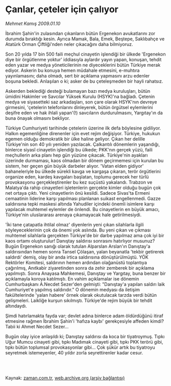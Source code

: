 # Çanlar, çeteler  için çalıyor

*Mehmet Kamış 2009.01.10*

<td class="columnist-detail">
<p>İbrahim Şahin'in zulasından çıkanların bütün Ergenekon avukatlarını zor durumda bıraktığı kesin. Ayrıca Mamak, Bala, Emek, Beştepe, Saklıbahçe ve Atatürk Orman Çiftliği'nden neler çıkacağını daha bilmiyoruz.</p>
<p>
<div id="haberMetinDiv">
<p>Son 20 yılda 17 bin 500 faili meçhul cinayetin işlendiği bir ülkede 'Ergenekon diye bir örgütlenme yoktur' iddiasıyla aylardır yayın yapan, konuşan, tehdit eden yazar ve medya yöneticilerinin ne diyeceklerini bütün Türkiye merak ediyor. Askerin bu konuya hemen müdahale etmesini, e-muhtıra yayınlamasını; daha olmadı, sert bir açıklama yapmasını arzu edenler boşuna bekledi. Anlaşılan o ki; asker de bu çeteleşmeden bir hayli rahatsız. 
<p> Askerden beklediği desteği bulamayan bazı medya kuruluşları, bütün ümidini Hakimler ve Savcılar Yüksek Kurulu (HSYK)'na bağladı. Çetenin medya ve siyasetteki saz arkadaşları, son çare olarak HSYK'nın devreye girmesini, 'çetelerin telefonlarını dinleyerek, bütün örgütsel eylemlerini deşifre eden ve hak ihlali yapan'(!) savcıların durdurulmasını, Yargıtay'ın da buna önayak olmasını bekliyor. 
<p> Türkiye Cumhuriyeti tarihinde çetelerin üzerine ilk defa böylesine gidiliyor. Halkın egemenliğine direnenler için evet rejim değişiyor. Türkiye, hukukun egemen olduğu demokratik bir ülke haline geliyor. Çıkan her delille Türkiye'nin son 40 yılı yeniden yazılacak. Çalkantılı dönemlerin yaşandığı, binlerce siyasî cinayetin işlendiği bu ülkede; PKK'nın gerçek yüzü, faili meçhullerin arka planı hep gün yüzüne çıkacak. Türkiye'nin ayakları üzerinde durmaması, kaos olmadan bir dönem geçirmemesi için kurulan bu sistem, her geçen gün büyük darbeler alıyor. 'Vatan elden gidiyor' bahaneleriyle bu ülkede sürekli kavga ve kargaşa çıkaran, terör örgütlerini organize eden, kardeş kavgaları başlatan, toplumu gerecek her türlü provokasyonu gerçekleştirenler bu kez suçüstü yakalandı. Trabzon ve Malatya'da rahip cinayetleri işletenlerin gerçekte kimler olduğu bugün çok net ortaya çıktı. Yeni cinayetlerin önü kesildi. Sadece Sivas'ta Ermeni cemaatinin liderine karşı yapılması planlanan suikast engellenmedi. Gazze saldırısına tepki maskesi altında Yahudiler içindeki önemli isimlere karşı yapılacak muhtemel eylemler de önlendi. Bu cinayetlerin en büyük amacı, Türkiye'nin uluslararası arenaya çıkamayacak hale getirilmesiydi. 
<p> 'İki tane çatapatla ihtilal olmaz' diyenlerin yeni çıkan silahlarla ilgili söyleyeceklerinin çok da önemi yok aslında. Bu yeni çıkan ve çıkması muhtemel silahlarla gerçekten Türkiye'de bir darbe yapılmaz ama çok iyi bir kaos ortamı oluşturulur! Danıştay saldırısı sonrasını hatırlıyor musunuz? Bugün Ergenekon sanığı olarak tutulan Alparslan Arslan'ın Danıştay'a saldırısından hemen sonra Tansel Çölaşan, yalan beyanatla 'tekbir getirerek saldırdı' demiş, olay bir anda irtica saldırısına dönüştürülmüştü. YÖK Rektörler Komitesi, saldırının hemen ardından olağanüstü toplantıya çağırılmış, Anıtkabir ziyaretinden sonra da zehir zemberek bir açıklama yapılmıştı. Sonra Anayasa Mahkemesi, Danıştay ve Yargıtay, buna benzer bir açıklamayla koroya katılmıştı. En vahim açıklamalar ise dönemin Cumhurbaşkanı A.Necdet Sezer'den gelmişti: "Danıştay'a yapılan saldırı laik Cumhuriyet'e yapılmış saldırıdır." O dönemin medyası da iletişim fakültelerinde 'yalan habere' örnek olarak okutulacak tarzda verdi bütün gelişmeleri. Laikliğe kurşun sıkılmıştı. Türkiye'de rejim büyük bir tehdit altındaydı. 
<p> Şimdi hatırlamakta fayda var; devlet adına binlerce adam öldürdüğünü itiraf etmesine rağmen İbrahim Şahin'i 'hafıza kaybı' gerekçesiyle affeden kimdi? Tabii ki Ahmet Necdet Sezer...
<p> Bugün olay iyice anlaşıldı ki; Danıştay saldırısı da koca bir tiyatroymuş. Tıpkı Uğur Mumcu cinayeti gibi, tıpkı Madımak cinayeti gibi, tıpkı PKK terörü gibi, tıpkı bütün toplumsal provokasyonlar gibi... Çok şükür artık bu tiyatroyu seyretmek istemeyenler, 40 yıldır zorla seyrettirenler kadar cesur.</p></p></p></p></p></p></div>
</p>


<p><br>
		 </br></p></td>

Kaynak: [zaman.com.tr](http://zaman.com.tr/yazar.do?yazino=801996), [web.archive.org (arşiv bağlantısı)](http://web.archive.org/web/20120413161523/http://www.zaman.com.tr:80/yazar.do?yazino=801996)
